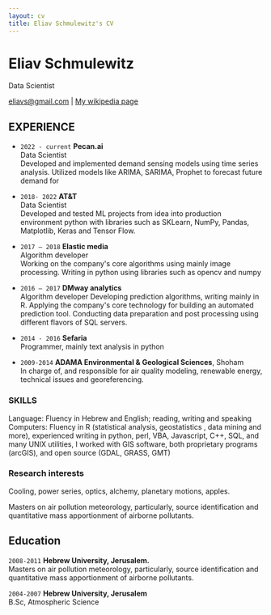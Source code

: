 ```yaml
---
layout: cv
title: Eliav Schmulewitz's CV
---
```

# Eliav Schmulewitz
Data Scientist

<div id="webaddress">
<a href="eliavs@gmail.com">eliavs@gmail.com</a>
| <a href="http://en.wikipedia.org/wiki/Isaac_Newton">My wikipedia page</a>
</div>


## EXPERIENCE

- `2022 - current` **Pecan.ai**  
Data Scientist  
Developed and implemented demand sensing models using time series analysis.
Utilized models like ARIMA, SARIMA, Prophet to forecast future demand for

- `2018- 2022` **AT&T**   
Data Scientist   
Developed and tested ML projects from idea  into production environment 
python with libraries such as SKLearn, NumPy, Pandas, Matplotlib, Keras and Tensor Flow.

- `2017 – 2018` **Elastic media**   
Algorithm developer  
 Working on the company's core algorithms using mainly image processing. Writing in python using libraries  such as   opencv and numpy
  
- `2016 – 2017` **DMway analytics**   
 Algorithm developer
Developing prediction algorithms, writing mainly in R. 
Applying the company's core technology for building an automated prediction tool. 
Conducting data preparation and post processing using different flavors of SQL servers.
  
- `2014 - 2016`  **Sefaria**   
Programmer, mainly text analysis in python

- `2009-2014` **ADAMA Environmental & Geological Sciences**, Shoham  
In charge of, and responsible for air quality modeling, renewable energy, technical issues and
georeferencing.


### SKILLS

Language: Fluency in Hebrew and English; reading, writing and speaking
Computers: Fluency in R (statistical analysis, geostatistics , data mining and more), experienced writing in python, perl, VBA, Javascript, C++, SQL, and many UNIX utilities, I worked with GIS software, both proprietary programs (arcGIS), and open source (GDAL, GRASS, GMT)


### Research interests

Cooling, power series, optics, alchemy, planetary motions, apples.

Masters on air pollution meteorology, particularly, source identification and quantitative
mass apportionment of airborne pollutants.
 



## Education

`2008-2011`
__Hebrew University, Jerusalem.__  
Masters on air pollution meteorology, particularly, source identification and quantitative
mass apportionment of airborne pollutants.

`2004-2007`
__Hebrew University, Jerusalem__  
B.Sc, Atmospheric Science


<!-- ### Footer

Last updated: May 2013 -->



